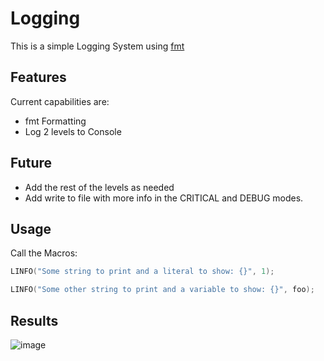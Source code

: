 # Logging
This is a simple Logging System using [fmt](https://github.com/fmtlib/fmt)



## Features
Current capabilities are:
- fmt Formatting
- Log 2 levels to Console

## Future
- Add the rest of the levels as needed
- Add write to file with more info in the CRITICAL and DEBUG modes.

## Usage

Call the Macros:

```c++
LINFO("Some string to print and a literal to show: {}", 1);

LINFO("Some other string to print and a variable to show: {}", foo);
```

## Results

![image](https://user-images.githubusercontent.com/16245845/232340553-bc30abe5-27bf-4615-bcc9-c943faf62cfb.png)

